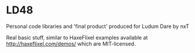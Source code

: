 LD48
====
Personal code libraries and 'final product' produced for Ludum Dare by nxT

Real basic stuff, similar to HaxeFlixel examples available at http://haxeflixel.com/demos/
which are MIT-licensed.

